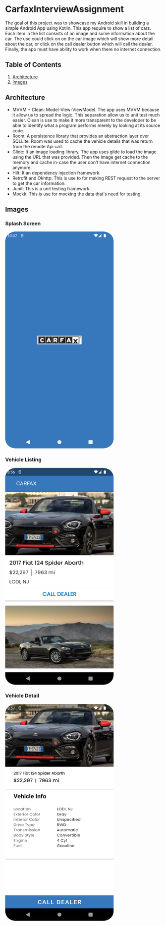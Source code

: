 # CarfaxInterviewAssignment

The goal of this project was to showcase my Android skill in building a simple Android App using Kotlin. This app require to show a list of
cars. Each item in the list consists of an image and some information about the car. The use could click on on the car image which will show
more detail about the car, or click on the call dealer button which will call the dealer. Finally, the app must have ability to work when
there no internet connection.

## Table of Contents

1. [Architecture](#Architecture)
2. [Images](#images)

## Architecture

* MVVM + Clean: Model-View-ViewModel. The app uses MVVM because it allow us to spread the logic. This separation allow us to unit test much
  easier. Clean is use to make it more transparent to the developer to be able to identify what a program performs merely by looking at its
  source code.
* Room: A persistence library that provides an abstraction layer over SQLLite. Room was used to cache the vehicle details that was return
  from the remote Api call.
* Glide: It an image loading library. The app uses glide to load the image using the URL that was provided. Then the image get cache to the
  memory and cache in-case the user don't have internet connection anymore.
* Hilt: It an dependency injection framework.
* Retrofit and Okhttp: This is use to for making REST request to the server to get the car information.
* Junit: This is a unit testing framework.
* Mockk: This is use for mocking the data that's need for testing.

## Images
### Splash Screen
<img src="https://github.com/HappyLyfe123/CarfaxInterviewAssignment/blob/master/work_app_image/splash_screen.png" width="350" height="700">

### Vehicle Listing
<img src="https://github.com/HappyLyfe123/CarfaxInterviewAssignment/blob/master/work_app_image/vehicle_listing.png" width="350" height="700">

### Vehicle Detail
<img src="https://github.com/HappyLyfe123/CarfaxInterviewAssignment/blob/master/work_app_image/vehicle_detail.png" width="350" height="700">
